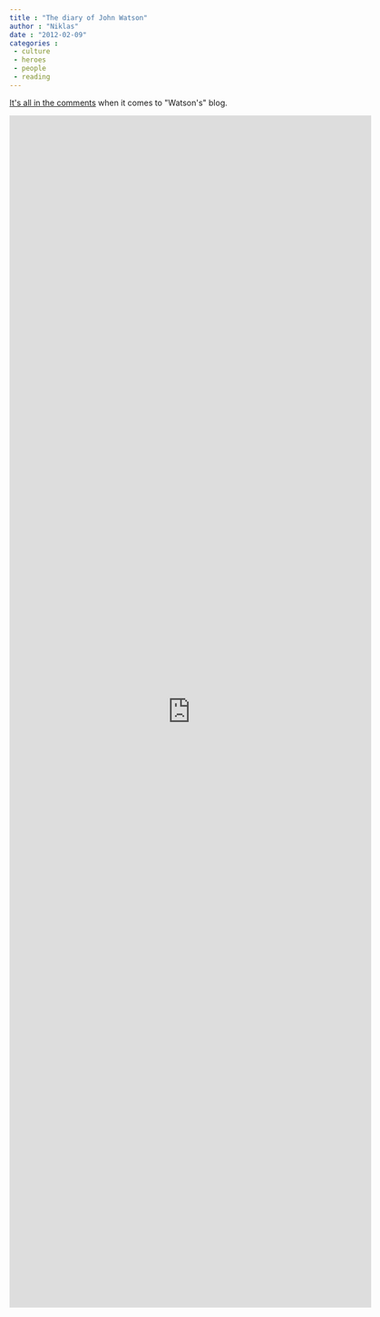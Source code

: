 ```yaml
---
title : "The diary of John Watson"
author : "Niklas"
date : "2012-02-09"
categories : 
 - culture
 - heroes
 - people
 - reading
---
```


[It's all in the comments](http://www.johnwatsonblog.co.uk/blog/12march) when it comes to "Watson's" blog.

<iframe src="http://www.clipboard.com/embed/LQqjPkkz39SzABjb33opWzJ16ClP9v5tmJLe?widthAdjust=0&amp;heightAdjust=0&amp;showBorder=0&amp;footerOn=false" scrolling="no" frameborder="0" width="638" height="2103"></iframe>
